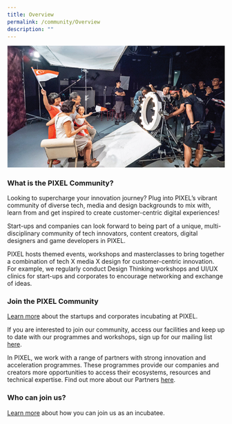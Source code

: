 ```yaml
---
title: Overview
permalink: /community/Overview
description: ""
---
```

![Alt text for image on Isomer site](/images/Community.jpg)
### What is the PIXEL Community?
Looking to supercharge your innovation journey? Plug into PIXEL’s vibrant community of diverse tech, media and design backgrounds to mix with, learn from and get inspired to create customer-centric digital experiences!

Start-ups and companies can look forward to being part of a unique, multi-disciplinary community of tech innovators, content creators, digital designers and game developers in PIXEL.

PIXEL hosts themed events, workshops and masterclasses to bring together a combination of tech X media X design for customer-centric innovation. For example, we regularly conduct Design Thinking workshops and UI/UX clinics for start-ups and corporates to encourage networking and exchange of ideas.

### Join the PIXEL Community

[Learn more]() about the startups and corporates incubating at PIXEL.
 
If you are interested to join our community, access our facilities and keep up to date with our programmes and workshops, sign up for our mailing list [here]().

In PIXEL, we work with a range of partners with strong innovation and acceleration programmes. These programmes provide our companies and creators more opportunities to access their ecosystems, resources and technical expertise. Find out more about our Partners [here]().

### Who can join us?
[Learn more]() about how you can join us as an incubatee.
